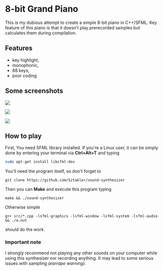# 8-bit Grand Piano

This is my dubious attempt to create a simple 8-bit piano in C++/SFML. 
Key feature of this piano is that it doesn't play prerecorded samples but calculates them during compilation.

## Features
- key highlight,
- monophonic,
- 88 keys,
- poor coding

## Some screenshots

![](https://cdn.discordapp.com/attachments/702987071849234636/758007077439537242/SoundSynthesizer_Screenshot_00.png)

![](https://cdn.discordapp.com/attachments/702987071849234636/758007080954101867/SoundSynthesizer_Screenshot_01.png)

![](https://cdn.discordapp.com/attachments/702987071849234636/758007082552131584/SoundSynthesizer_Screenshot_02.png)

## How to play
 
First, You need SFML library installed. If you're a Linux user, it can be simply done by entering your terminal via <b>Ctrl+Alt+T</b> and typing
```bash
sudo apt-get install libsfml-dev
```
You'll need the program itself, so don't forget to 
```
git clone https://github.com/Sztakler/sound-synthesizer
```

Then you can <b>Make</b> and execute this program typing
```
make && ./sound-synthesizer
```
Otherwise simple
```
g++ src/*.cpp -lsfml-graphics -lsfml-window -lsfml-system -lsfml-audio && ./a.out
```
should do the work.

### Important note
I strongly recommend not playing any other sounds on your computer while using this synthesizer nor recording anything.
It may lead to some serious issues with sampling <i>(earrape warning)</i>.
